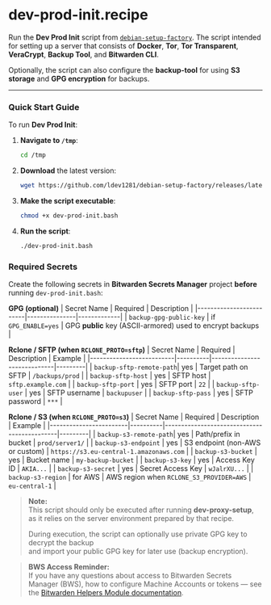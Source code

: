 # dev-prod-init.recipe

Run the **Dev Prod Init** script from [`debian-setup-factory`](https://github.com/ldev1281/debian-setup-factory).
The script intended for setting up a server that consists of **Docker**, **Tor**, **Tor Transparent**, **VeraCrypt**, **Backup Tool**, and **Bitwarden CLI**.

Optionally, the script can also configure the **backup-tool**
for using **S3 storage** and **GPG encryption** for backups.

---

### Quick Start Guide

To run **Dev Prod Init**:

1. **Navigate to `/tmp`**:
   ```bash
   cd /tmp
   ```

2. **Download** the latest version:
   ```bash
   wget https://github.com/ldev1281/debian-setup-factory/releases/latest/download/dev-prod-init.bash
   ```

3. **Make the script executable**:
   ```bash
   chmod +x dev-prod-init.bash
   ```

4. **Run the script**:
   ```bash
   ./dev-prod-init.bash
   ```

### Required Secrets

Create the following secrets in **Bitwarden Secrets Manager** project **before** running `dev-prod-init.bash`:

**GPG (optional)**
| Secret Name             | Required      | Description |
|-------------------------|---------------|-------------|
| `backup-gpg-public-key` | if `GPG_ENABLE=yes` | GPG **public** key (ASCII-armored) used to encrypt backups |

**Rclone / SFTP (when `RCLONE_PROTO=sftp`)**
| Secret Name              | Required | Description                 | Example |
|--------------------------|----------|-----------------------------|---------|
| `backup-sftp-remote-path`| yes      | Target path on SFTP         | `/backups/prod` |
| `backup-sftp-host`       | yes      | SFTP host                   | `sftp.example.com` |
| `backup-sftp-port`       | yes      | SFTP port                   | `22` |
| `backup-sftp-user`       | yes      | SFTP username               | `backupuser` |
| `backup-sftp-pass`       | yes      | SFTP password               | `***` |

**Rclone / S3 (when `RCLONE_PROTO=s3`)**
| Secret Name            | Required | Description                                 | Example |
|------------------------|----------|---------------------------------------------|---------|
| `backup-s3-remote-path`| yes      | Path/prefix in bucket                       | `prod/server1/` |
| `backup-s3-endpoint`   | yes      | S3 endpoint (non-AWS or custom)             | `https://s3.eu-central-1.amazonaws.com` |
| `backup-s3-bucket`     | yes      | Bucket name                                 | `my-backup-bucket` |
| `backup-s3-key`        | yes      | Access Key ID                               | `AKIA...` |
| `backup-s3-secret`     | yes      | Secret Access Key                           | `wJalrXU...` |
| `backup-s3-region`     | for AWS  | AWS region when `RCLONE_S3_PROVIDER=AWS`    | `eu-central-1` |


> **Note:**  
> This script should only be executed after running **dev-proxy-setup**,  
> as it relies on the server environment prepared by that recipe.  
>
> During execution, the script can optionally use private GPG key to decrypt the backup  
> and import your public GPG key for later use (backup encryption).

> **BWS Access Reminder:**  
> If you have any questions about access to Bitwarden Secrets Manager (BWS), how to configure Machine Accounts or tokens — see the [Bitwarden Helpers Module documentation](https://github.com/ldev1281/debian-setup-factory/blob/dev/setup-modules/README.md#bitwarden-helpers-module-bitwardenbash).
